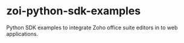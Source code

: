 # zoi-python-sdk-examples
Python SDK examples to integrate Zoho office suite editors in to web applications.
